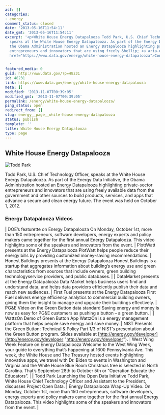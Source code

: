 ```yaml
---
acf: []
categories:
- energy
comment_status: closed
date: '2013-05-16T11:54:11'
date_gmt: '2013-05-16T11:54:11'
excerpt: '<p>White House Energy Datapalooza Todd Park, U.S. Chief Technology Officer,
  speaks at the White House Energy Datapalooza. As part of the Energy Data Initiative,
  the Obama Administration hosted an Energy Datapalooza highlighting private-sector
  entrepreneurs and innovators that are using freely &hellip; <a aria-describedby="post-title-48231"
  href="https://www.data.gov/energy/white-house-energy-datapalooza">Continued</a></p>

  '
featured_media: 0
guid: http://www.data.gov/?p=48231
id: 48231
link: https://www.data.gov/energy/white-house-energy-datapalooza
meta: []
modified: '2013-11-07T00:39:05'
modified_gmt: '2013-11-07T00:39:05'
permalink: /energy/white-house-energy-datapalooza/
ping_status: open
redirect_from: []
slug: energy__page__white-house-energy-datapalooza
status: publish
template: ''
title: White House Energy Datapalooza
type: page
---
```

White House Energy Datapalooza
------------------------------


![Todd Park](https://s3.amazonaws.com/bsp-ocsit-prod-east-appdata/datagov/wordpress/2013/10/images/todd-park.jpg "Todd Park")


Todd Park, U.S. Chief Technology Officer, speaks at the White House Energy Datapalooza. As part of the Energy Data Initiative, the Obama Administration hosted an Energy Datapalooza highlighting private-sector entrepreneurs and innovators that are using freely available data from the government and other sources to build products, services, and apps that advance a secure and clean energy future. The event was held on October 1, 2012.


### Energy Datapalooza Videos




| 
DOE’s featurette on Energy Datapalooza
On Monday, October 1st, more than 150 entrepreneurs, software developers, energy experts and policy makers came together for the first annual Energy Datapalooza. This video highlights some of the speakers and innovators from the event. | 
PlottWatt presents at the Energy Datapalooza
PlotWatt helps people reduce their energy bills by providing customized money-saving recommendations. | 
Honest Buildings presents at the Energy Datapalooza
Honest Buildings is a startup that aggregates information about building’s energy use and green characteristics from sources that include owners, green building technologyservice providers, and public databases. |
| 
DataMarket presents at the Energy Datapalooza
Data Market helps business users find and understand data, and helps data providers efficiently publish their data and reach new audiences. | 
First Fuel presents at the Energy Datapalooza
First Fuel delivers energy efficiency analytics to commercial building owners, giving them the insight to manage and upgrade their buildings effectively. | 
PG&E Video on the Green Button data standard
Saving energy and money is now as easy for PG&E customers as pushing a button – a green button. |
| 
WattzOn Demo of Green Button App
WattzOn is a energy management platform that helps people save energy and save money. | 
NIST Presents the Green Button: Technical & Policy
Part 1/3 of NIST’s presentation about the Green Button program. Slides available at [http://energy.gov/developer](http://energy.gov/developer "http://energy.gov/developer"). | 
West Wing Week Feature on Energy Datapalooza
Welcome to the West Wing Week, your guide to everything that’s happening at 1600 Pennsylvania Ave. This week, the White House and The Treasury hosted events highlighting innovative apps, we travel with Dr. Biden to events in Washington and Virginia and the White House Blue Room Christmas tree is selected in North Carolina. That’s September 28th to October 5th or “Operation Educate the Educators”. |
| 
Todd Park Launching the Open Data Initiative
Todd Park, White House Chief Technology Officer and Assistant to the President, discusses Project Open Data. | 
Energy Datapalooza Wrap-Up Video.
On Monday, October 1st, more than 150 entrepreneurs, software developers, energy experts and policy makers came together for the first annual Energy Datapalooza. This video highlights some of the speakers and innovators from the event. |


